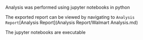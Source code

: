 Analysis was performed using jupyter notebooks in python

The exported report can be viewed by navigating to `Analysis Report`[Analysis Report](Analysis Report/Walmart Analysis.md)

The jupyter notebooks are executable
